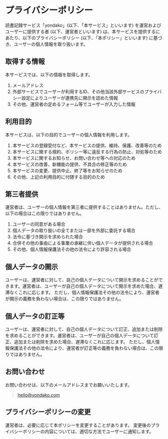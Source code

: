 # プライバシーポリシー

読書記録サービス「yondako」(以下、「本サービス」といいます)
を運営およびユーザーに提供する者 (以下、運営者といいます)
は、本サービスを提供するにあたり、以下のプライバシーポリシー
(以下、「本ポリシー」といいます) に基づき、ユーザーの個人情報を取り扱います。

## 取得する情報

本サービスでは、以下の情報を取得します。

1. メールアドレス
1. 外部サービスでユーザーが利用するID、その他当該外部サービスのプライバシー設定によりユーザーが連携先に開示を認めた情報
1. その他、運営者の定めるフォーム等でユーザーが入力した情報

## 利用目的

本サービスは、以下の目的でユーザーの個人情報を利用します。

1. 本サービスの登録受付など、本サービスの提供、維持、保護、改善等のため
1. 本サービスに関する規約、ポリシー等に違反する行為の防止、対処等のため
1. 本サービスに関するお知らせ、お問い合わせ等への対応のため
1. 本サービスの改善、新機能の提供、不具合の修正等のため
1. 本サービスの変更、提供中止、終了等をお知らせのため
1. その他、上記の利用目的に付随する目的のため

## 第三者提供

運営者は、ユーザーの個人情報を第三者に提供することはありません。ただし、以下の場合はこの限りではありません。

1. ユーザーの同意がある場合
1. 個人データの取り扱いの全てまたは一部を外部に委託する場合
1. 法令に基づき開示を求められた場合
1. 合併その他の事由による事業の承継に伴い個人データが提供される場合
1. その他、個人情報保護法その他の法令により許容される場合

## 個人データの開示

ユーザーは、運営者に対して、自己の個人データについて開示を求めることができます。運営者は、ユーザーが自己の個人データについて開示を求めた場合、遅滞なくこれに応じます。
ただし、個人情報保護法その他の法令により、運営者が開示の義務を負わない場合は、この限りではありません。

## 個人データの訂正等

ユーザーは、運営者に対して、自己の個人データについて訂正、追加または削除を求めることができます。運営者は、ユーザーが自己の個人データについて訂正、追加または削除を求めた場合、遅滞なくこれに応じます。
ただし、個人情報保護法その他の法令により、運営者が訂正等の義務を負わない場合は、この限りではありません。

## お問い合わせ

お問い合わせは、以下のメールアドレスまでお願いいたします。

> hello@yondako.com

## プライバシーポリシーの変更

運営者は、必要に応じて本ポリシーを変更することがあります。
変更後のプライバシーポリシーの内容については、適切な方法でユーザーに通知します。
